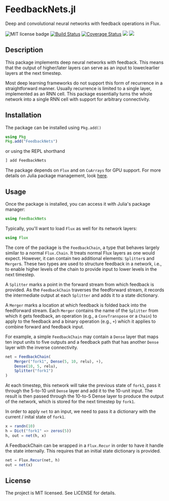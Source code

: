# FeedbackNets.jl

Deep and convolutional neural networks with feedback operations in Flux.

![MIT license badge](https://img.shields.io/badge/license-MIT-green.svg)
[![Build Status](https://travis-ci.org/cJarvers/FeedbackNets.jl.svg?branch=master)](https://travis-ci.org/cJarvers/FeedbackNets.jl)
[![Coverage Status](https://coveralls.io/repos/github/cJarvers/FeedbackNets.jl/badge.svg?branch=master)](https://coveralls.io/github/cJarvers/FeedbackNets.jl?branch=master)
[![](https://img.shields.io/badge/docs-stable-blue.svg)](https://cJarvers.github.io/FeedbackNets.jl/stable)
[![](https://img.shields.io/badge/docs-dev-blue.svg)](https://cJarvers.github.io/FeedbackNets.jl/dev)

## Description

This package implements deep neural networks with feedback. This means that the
output of higher/later layers can serve as an input to lower/earlier layers at
the next timestep.

Most deep learning frameworks do not support this form of recurrence in a
straightforward manner. Usually recurrence is limited to a single layer,
implemented as an RNN cell. This package essentially turns the whole network
into a single RNN cell with support for arbitrary connectivity.

## Installation

The package can be installed using `Pkg.add()`

```julia
using Pkg
Pkg.add("FeedbackNets")
```

or using the REPL shorthand

```julia
] add FeedbackNets
```

The package depends on `Flux` and on `CuArrays` for GPU support. For more
details on Julia package management, look [here](https://julialang.github.io/Pkg.jl/).

## Usage

Once the package is installed, you can access it with Julia's package manager:

```julia
using FeedbackNets
```

Typically, you'll want to load `Flux` as well for its network layers:

```julia
using Flux
```

The core of the package is the `FeedbackChain`, a type that behaves largely
similar to a normal `Flux.Chain`. It treats normal Flux layers as one would
expect. However, it can contain two additional elements: `Splitter`s and
`Merger`s. These two types are used to structure feedback in a network, i.e., to
enable higher levels of the chain to provide input to lower levels in the next
timestep.

A `Splitter` marks a point in the forward stream from which feedback is provided.
As the `FeedbackChain` traverses the feedforward stream, it records the
intermediate output at each `Splitter` and adds it to a state dictionary.

A `Merger` marks a location at which feedback is folded back into the
feedforward stream. Each `Merger` contains the name of the `Splitter` from which
it gets feedback, an operation (e.g., a `ConvTranspose` or a `Chain`) to apply
to the feedback and a binary operation (e.g., `+`) which it applies to combine
forward and feedback input.

For example, a simple `FeedbackChain` may contain a `Dense` layer that maps ten
input units to five outputs and a feedback path that has another `Dense` layer
with the inverse connectivity.

```julia
net = FeedbackChain(
    Merger("fork1", Dense(5, 10, relu), +),
    Dense(10, 5, relu),
    Splitter("fork1")
)
```

At each timestep, this network will take the previous state of `fork1`, pass it
through the 5-to-10 unit `Dense` layer and add it to the 10-unit input. The
result is then passed through the 10-to-5 Dense layer to produce the output of
the network, which is stored for the next timestep by `fork1`.

In order to apply `net` to an input, we need to pass it a dictionary with the
current / inital state of `fork1`.

```julia
x = randn(10)
h = Dict("fork1" => zeros(5))
h, out = net(h, x)
```

A FeedbackChain can be wrapped in a `Flux.Recur` in order to have it handle the
state internally. This requires that an initial state dictionary is provided.

```julia
net = Flux.Recur(net, h)
out = net(x)
```

## License

The project is MIT licensed. See LICENSE for details.
